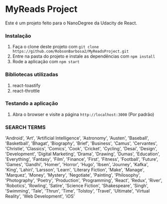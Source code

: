 MyReads Project
==============

Este é um projeto feito para o NanoDegree da Udacity de React.

### Instalação

1. Faça o clone deste projeto com `git clone https://github.com/RobsonBarbosa2/MyReadsProject.git`
2. Entre na pasta do projeto e instale as dependências com `npm install`
3. Rode a aplicação com `npm start`

### Bibliotecas utilizadas

1. react-toastify
2. react-throttle

### Testando a aplicação

1. Abra o browser e visite a página `http://localhost:3000` (Por padrão)

### SEARCH TERMS

'Android', 'Art', 'Artificial Intelligence', 'Astronomy', 'Austen', 'Baseball', 'Basketball', 'Bhagat', 'Biography', 'Brief', 'Business', 'Camus', 'Cervantes', 'Christie', 'Classics', 'Comics', 'Cook', 'Cricket', 'Cycling', 'Desai', 'Design', 'Development', 'Digital Marketing', 'Drama', 'Drawing', 'Dumas', 'Education', 'Everything', 'Fantasy', 'Film', 'Finance', 'First', 'Fitness', 'Football', 'Future', 'Games', 'Gandhi', 'Homer', 'Horror', 'Hugo', 'Ibsen', 'Journey', 'Kafka', 'King', 'Lahiri', 'Larsson', 'Learn', 'Literary Fiction', 'Make', 'Manage', 'Marquez', 'Money', 'Mystery', 'Negotiate', 'Painting', 'Philosophy', 'Photography', 'Poetry', 'Production', 'Programming', 'React', 'Redux', 'River', 'Robotics', 'Rowling', 'Satire', 'Science Fiction', 'Shakespeare', 'Singh', 'Swimming', 'Tale', 'Thrun', 'Time', 'Tolstoy', 'Travel', 'Ultimate', 'Virtual Reality', 'Web Development', 'iOS'
